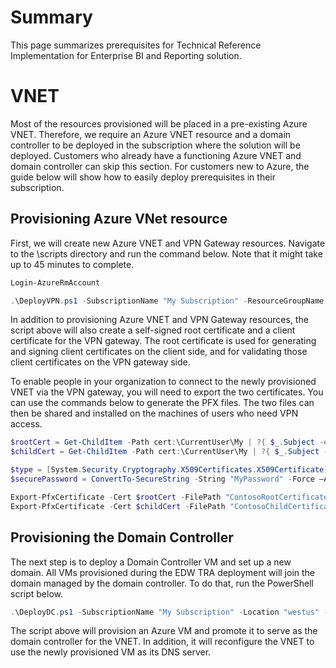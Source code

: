 ﻿# Summary
This page summarizes prerequisites for Technical Reference Implementation for Enterprise BI and Reporting solution. 

# VNET

Most of the resources provisioned will be placed in a pre-existing Azure VNET. Therefore, we require an Azure VNET resource and a domain controller to be deployed in the subscription where the solution will be deployed. Customers who already have a functioning Azure VNET and domain controller can skip this section. For customers new to Azure, the guide below will show how to easily deploy prerequisites in their subscription.

## Provisioning Azure VNet resource

First, we will create new Azure VNET and VPN Gateway resources. Navigate to the <source root>\scripts directory and run the command below. Note that it might take up to 45 minutes to complete.

```PowerShell
Login-AzureRmAccount

.\DeployVPN.ps1 -SubscriptionName "My Subscription" -ResourceGroupName "ContosoVNetGroup" -Location "westus" -VNetName "ContosoVNet" -VNetGatewayName "ContosoGateway" -AddressPrefix "10.254.0.0/16" -GatewaySubnetPrefix "10.254.1.0/24" -OnpremiseVPNClientSubnetPrefix "192.168.200.0/24" -RootCertificateName "ContosoRootCertificate" -ChildCertificateName "ContosoChildCertificate"
```

In addition to provisioning Azure VNET and VPN Gateway resources, the script above will also create a self-signed root certificate and a client certificate for the VPN gateway. The root certificate is used for generating and signing client certificates on the client side, and for validating those client certificates on the VPN gateway side.

To enable people in your organization to connect to the newly provisioned VNET via the VPN gateway, you will need to export the two certificates. You can use the commands below to generate the PFX files. The two files can then be shared and installed on the machines of users who need VPN access.

```PowerShell
$rootCert = Get-ChildItem -Path cert:\CurrentUser\My | ?{ $_.Subject -eq "CN=ContosoRootCertificate" }
$childCert = Get-ChildItem -Path cert:\CurrentUser\My | ?{ $_.Subject -eq "CN=ContosoChildCertificate" }

$type = [System.Security.Cryptography.X509Certificates.X509Certificate]::pfx
$securePassword = ConvertTo-SecureString -String "MyPassword" -Force –AsPlainText

Export-PfxCertificate -Cert $rootCert -FilePath "ContosoRootCertificate.pfx" -Password $securePassword -Verbose
Export-PfxCertificate -Cert $childCert -FilePath "ContosoChildCertificate.pfx" -Password $securePassword -Verbose
```

## Provisioning the Domain Controller

The next step is to deploy a Domain Controller VM and set up a new domain. All VMs provisioned during the EDW TRA deployment will join the domain managed by the domain controller. To do that, run the PowerShell script below.

```PowerShell
.\DeployDC.ps1 -SubscriptionName "My Subscription" -Location "westus" -ResourceGroupName "ContosoVNetGroup" -VNetName "ContosoVNet" -DomainName "contosodomain.ms" -DomainUserName "edwadmin" -DomainUserPassword "MyPassword"
```

The script above will provision an Azure VM and promote it to serve as the domain controller for the VNET. In addition, it will reconfigure the VNET to use the newly provisioned VM as its DNS server.